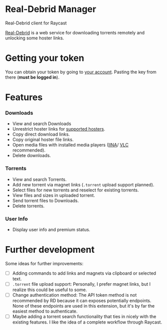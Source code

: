 # Real-Debrid Manager

Real-Debrid client for Raycast

[Real-Debrid](https://real-debrid.com) is a web service for downloading torrents remotely and unlocking some hoster links.

# Getting your token

You can obtain your token by going to [your account](https://real-debrid.com/apitoken). Pasting the key from there (**must be logged in**).

# Features

### Downloads

- View and search Downloads
- Unrestrict hoster links for [supported hosters](https://real-debrid.com/compare).
- Copy direct download links.
- Copy original hoster file links.
- Open media files with installed media players ([IINA](https://iina.io/)/ [VLC](https://www.videolan.org/vlc/download-macosx.html) recommended).
- Delete downloads.

### Torrents

- View and search Torrents.
- Add new torrent via magnet links (`.torrent` upload support planned).
- Select files for new torrents and reselect for existing torrents.
- View files and sizes in uploaded torrent.
- Send torrent files to Downloads.
- Delete torrents.

### User Info

- Display user info and premium status.

# Further development

Some ideas for further improvements:

- [ ] Adding commands to add links and magnets via clipboard or selected text.
- [ ] `.torrent` file upload support: Personally, I prefer magnet links, but I realize this could be useful to some.
- [ ] Change authentication method: The API token method is not recommended by RD because it can exposes potentially endpoints. None of these endpoints are used in this extension, but it's by far the easiest method to authenticate.
- [ ] Maybe adding a torrent search functionality that ties in nicely with the existing features. I like the idea of a complete workflow through Raycast.

